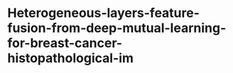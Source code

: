 # Heterogeneous-layers-feature-fusion-from-deep-mutual-learning-for-breast-cancer-histopathological-im
